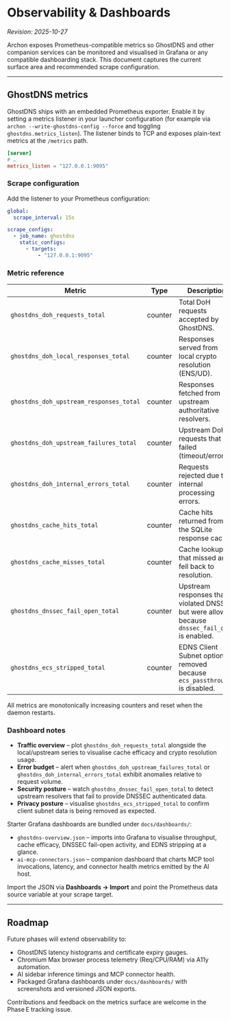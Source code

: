 # Observability & Dashboards

_Revision: 2025-10-27_

Archon exposes Prometheus-compatible metrics so GhostDNS and other companion services can be monitored and visualised in Grafana or any compatible dashboarding stack. This document captures the current surface area and recommended scrape configuration.

---

## GhostDNS metrics

GhostDNS ships with an embedded Prometheus exporter. Enable it by setting a metrics listener in your launcher configuration (for example via `archon --write-ghostdns-config --force` and toggling `ghostdns.metrics_listen`). The listener binds to TCP and exposes plain-text metrics at the `/metrics` path.

```toml
[server]
# …
metrics_listen = "127.0.0.1:9095"
```

### Scrape configuration

Add the listener to your Prometheus configuration:

```yaml
global:
  scrape_interval: 15s

scrape_configs:
  - job_name: ghostdns
    static_configs:
      - targets:
          - "127.0.0.1:9095"
```

### Metric reference

| Metric | Type | Description |
| --- | --- | --- |
| `ghostdns_doh_requests_total` | counter | Total DoH requests accepted by GhostDNS. |
| `ghostdns_doh_local_responses_total` | counter | Responses served from local crypto resolution (ENS/UD). |
| `ghostdns_doh_upstream_responses_total` | counter | Responses fetched from upstream authoritative resolvers. |
| `ghostdns_doh_upstream_failures_total` | counter | Upstream DoH requests that failed (timeout/errors). |
| `ghostdns_doh_internal_errors_total` | counter | Requests rejected due to internal processing errors. |
| `ghostdns_cache_hits_total` | counter | Cache hits returned from the SQLite response cache. |
| `ghostdns_cache_misses_total` | counter | Cache lookups that missed and fell back to resolution. |
| `ghostdns_dnssec_fail_open_total` | counter | Upstream responses that violated DNSSEC but were allowed because `dnssec_fail_open` is enabled. |
| `ghostdns_ecs_stripped_total` | counter | EDNS Client Subnet options removed because `ecs_passthrough` is disabled. |

All metrics are monotonically increasing counters and reset when the daemon restarts.

### Dashboard notes

- **Traffic overview** – plot `ghostdns_doh_requests_total` alongside the local/upstream series to visualise cache efficacy and crypto resolution usage.
- **Error budget** – alert when `ghostdns_doh_upstream_failures_total` or `ghostdns_doh_internal_errors_total` exhibit anomalies relative to request volume.
- **Security posture** – watch `ghostdns_dnssec_fail_open_total` to detect upstream resolvers that fail to provide DNSSEC authenticated data.
- **Privacy posture** – visualise `ghostdns_ecs_stripped_total` to confirm client subnet data is being removed as expected.

Starter Grafana dashboards are bundled under `docs/dashboards/`:

- `ghostdns-overview.json` – imports into Grafana to visualise throughput, cache efficacy, DNSSEC fail-open activity, and EDNS stripping at a glance.
- `ai-mcp-connectors.json` – companion dashboard that charts MCP tool invocations, latency, and connector health metrics emitted by the AI host.

Import the JSON via **Dashboards → Import** and point the Prometheus data source variable at your scrape target.

---

## Roadmap

Future phases will extend observability to:

- GhostDNS latency histograms and certificate expiry gauges.
- Chromium Max browser process telemetry (Req/CPU/RAM) via A11y automation.
- AI sidebar inference timings and MCP connector health.
- Packaged Grafana dashboards under `docs/dashboards/` with screenshots and versioned JSON exports.

Contributions and feedback on the metrics surface are welcome in the Phase E tracking issue.
